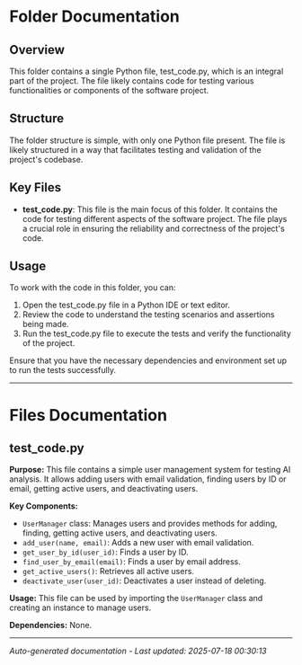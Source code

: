 # Folder Documentation

## Overview
This folder contains a single Python file, test_code.py, which is an integral part of the project. The file likely contains code for testing various functionalities or components of the software project.

## Structure
The folder structure is simple, with only one Python file present. The file is likely structured in a way that facilitates testing and validation of the project's codebase.

## Key Files
- **test_code.py**: This file is the main focus of this folder. It contains the code for testing different aspects of the software project. The file plays a crucial role in ensuring the reliability and correctness of the project's code.

## Usage
To work with the code in this folder, you can:
1. Open the test_code.py file in a Python IDE or text editor.
2. Review the code to understand the testing scenarios and assertions being made.
3. Run the test_code.py file to execute the tests and verify the functionality of the project.

Ensure that you have the necessary dependencies and environment set up to run the tests successfully.

---

# Files Documentation

## test_code.py

**Purpose:** This file contains a simple user management system for testing AI analysis. It allows adding users with email validation, finding users by ID or email, getting active users, and deactivating users.

**Key Components:**
- `UserManager` class: Manages users and provides methods for adding, finding, getting active users, and deactivating users.
- `add_user(name, email)`: Adds a new user with email validation.
- `get_user_by_id(user_id)`: Finds a user by ID.
- `find_user_by_email(email)`: Finds a user by email address.
- `get_active_users()`: Retrieves all active users.
- `deactivate_user(user_id)`: Deactivates a user instead of deleting.

**Usage:** This file can be used by importing the `UserManager` class and creating an instance to manage users.

**Dependencies:** None.

---
*Auto-generated documentation - Last updated: 2025-07-18 00:30:13*
